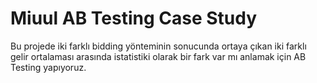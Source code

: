 # Miuul AB Testing Case Study

Bu projede iki farklı bidding yönteminin sonucunda ortaya çıkan iki farklı gelir ortalaması arasında istatistiki olarak bir fark var mı anlamak için AB Testing yapıyoruz.
